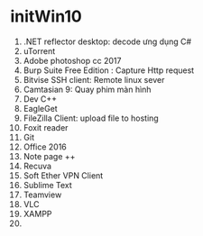 # initWin10
1. .NET reflector desktop: decode ưng dụng C#
2. uTorrent
3. Adobe photoshop cc 2017
4. Burp Suite Free Edition : Capture Http request
5. Bitvise SSH client: Remote linux sever
6. Camtasian 9: Quay phim màn hình
7. Dev C++
8. EagleGet
9. FileZilla Client: upload file to hosting
10. Foxit reader
11. Git
12. Office 2016
13. Note page ++
14. Recuva
15. Soft Ether VPN Client
16. Sublime Text
17. Teamview
18. VLC
19. XAMPP
20. 
